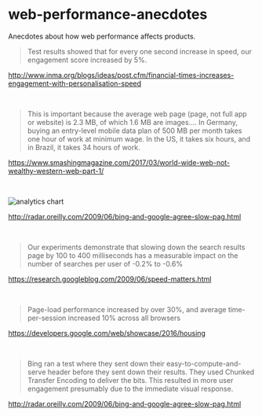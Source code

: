 # web-performance-anecdotes
Anecdotes about how web performance affects products.


> Test results showed that for every one second increase in speed, our engagement score increased by 5%.

http://www.inma.org/blogs/ideas/post.cfm/financial-times-increases-engagement-with-personalisation-speed

<br>

> This is important because the average web page (page, not full app or website) is 2.3 MB, of which 1.6 MB are images…. In Germany, buying an entry-level mobile data plan of 500 MB per month takes one hour of work at minimum wage. In the US, it takes six hours, and in Brazil, it takes 34 hours of work.

https://www.smashingmagazine.com/2017/03/world-wide-web-not-wealthy-western-web-part-1/

<br>

![analytics chart](http://cdn.oreillystatic.com/radar/images/2009/06/200906221737-tm.jpg)

http://radar.oreilly.com/2009/06/bing-and-google-agree-slow-pag.html

<br>

> Our experiments demonstrate that slowing down the search results page by 100 to 400 milliseconds has a measurable impact on the number of searches per user of -0.2% to -0.6%

https://research.googleblog.com/2009/06/speed-matters.html

<br>

> Page-load performance increased by over 30%, and average time-per-session increased 10% across all browsers

https://developers.google.com/web/showcase/2016/housing

<br>

> Bing ran a test where they sent down their easy-to-compute-and-serve header before they sent down their results. They used Chunked Transfer Encoding to deliver the bits. This resulted in more user engagement presumably due to the immediate visual response.

http://radar.oreilly.com/2009/06/bing-and-google-agree-slow-pag.html
